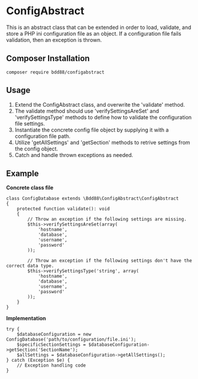 # ConfigAbstract
This is an abstract class that can be extended in order to load, validate, and store a PHP ini configuration file as an object. If a configuration file fails validation, then an exception is thrown.

## Composer Installation
```
composer require bdd88/configabstract
```

## Usage
1. Extend the ConfigAbstract class, and overwrite the 'validate' method.
2. The validate method should use 'verifySettingsAreSet' and 'verifySettingsType' methods to define how to validate the configuration file settings.
3. Instantiate the concrete config file object by supplying it with a configuration file path.
4. Utilize 'getAllSettings' and 'getSection' methods to retrive settings from the config object.
5. Catch and handle thrown exceptions as needed.

## Example
**Concrete class file**
```
class ConfigDatabase extends \Bdd88\ConfigAbstract\ConfigAbstract
{
    protected function validate(): void
    {
        // Throw an exception if the following settings are missing.
        $this->verifySettingsAreSet(array(
            'hostname',
            'database',
            'username',
            'password'
        ));

        // Throw an exception if the following settings don't have the correct data type.
        $this->verifySettingsType('string', array(
            'hostname',
            'database',
            'username',
            'password'
        ));
    }
}
```

**Implementation**
```
try {
    $databaseConfiguration = new ConfigDatabase('path/to/configuration/file.ini');
    $specificSectionSettings = $databaseConfiguration->getSection('SectionName');
    $allSettings = $databaseConfiguration->getAllSettings();
} catch (Exception $e) {
    // Exception handling code
}
```